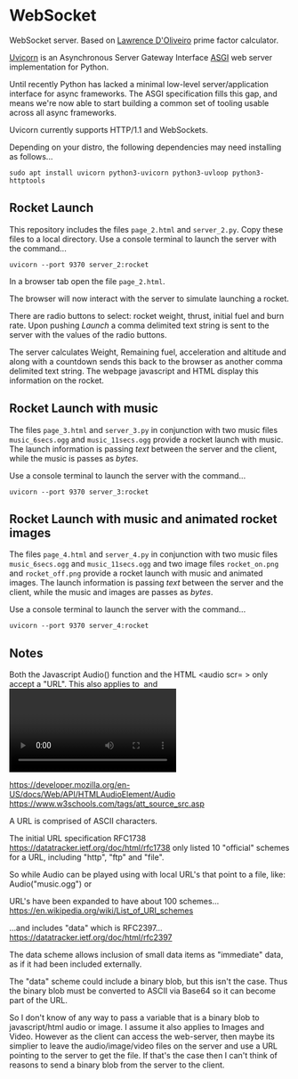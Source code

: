 # WebSocket

WebSocket server. Based on [Lawrence D'Oliveiro](https://github.com/ldo) prime factor calculator.

[Uvicorn](https://www.uvicorn.org/) is an Asynchronous Server Gateway Interface [ASGI](https://asgi.readthedocs.io/en/latest/) web server implementation for Python.

Until recently Python has lacked a minimal low-level server/application interface for async frameworks. The ASGI specification fills this gap, and means we're now able to start building a common set of tooling usable across all async frameworks.

Uvicorn currently supports HTTP/1.1 and WebSockets.

Depending on your distro, the following dependencies may need installing as follows...
```
sudo apt install uvicorn python3-uvicorn python3-uvloop python3-httptools
```

## Rocket Launch

This repository includes the files `page_2.html` and `server_2.py`. Copy these files to a local directory. Use a console terminal to launch the server with the command...
```
uvicorn --port 9370 server_2:rocket
```

In a browser tab open the file `page_2.html`. 

The browser will now interact with the server to simulate launching a rocket.

There are radio buttons to select: rocket weight, thrust, initial fuel and burn rate. Upon pushing *Launch* a comma delimited text string is sent to the server with the values of the radio buttons.

The server calculates Weight, Remaining fuel, acceleration and altitude and along with a countdown sends this back to the browser as another comma delimited text string. The webpage javascript and HTML display this information on the rocket.

## Rocket Launch with music

The files `page_3.html` and `server_3.py` in conjunction with two music files `music_6secs.ogg` and `music_11secs.ogg` provide a rocket launch with music. The launch information is passing *text* between the server and the client, while the music is passes as *bytes*.

Use a console terminal to launch the server with the command...
```
uvicorn --port 9370 server_3:rocket
```

## Rocket Launch with music and animated rocket images

The files `page_4.html` and `server_4.py` in conjunction with two music files `music_6secs.ogg` and `music_11secs.ogg` and two image files `rocket_on.png` and `rocket_off.png` provide a rocket launch with music and animated images. The launch information is passing *text* between the server and the client, while the music and images are passes as *bytes*.

Use a console terminal to launch the server with the command...
```
uvicorn --port 9370 server_4:rocket
```

## Notes

Both the Javascript Audio() function and the HTML <audio scr= > only accept a "URL". This also applies to <img> and <video>. Refer to:

https://developer.mozilla.org/en-US/docs/Web/API/HTMLAudioElement/Audio
https://www.w3schools.com/tags/att_source_src.asp

A URL is comprised of ASCII characters.

The initial URL specification RFC1738 https://datatracker.ietf.org/doc/html/rfc1738 only listed 10 "official" schemes for a URL, including "http", "ftp" and "file". 

So while Audio can be played using with local URL's that point to a file, like: Audio("music.ogg") or <AUDIO src="music.ogg"> it seems that the source can't be a variable that's a binary blob of music.


URL's have been expanded to have about 100 schemes... 
https://en.wikipedia.org/wiki/List_of_URI_schemes 

...and includes "data" which is RFC2397...
https://datatracker.ietf.org/doc/html/rfc2397

The data scheme allows inclusion of small data items as "immediate" data, as if it had been included externally.

The "data" scheme could include a binary blob, but this isn't the case. Thus the binary blob must be converted to ASCII via Base64 so it can become part of the URL.

So I don't know of any way to pass a variable that is a binary blob to javascript/html audio or image. I assume it also applies to Images and Video. However as the client can access the web-server, then maybe its simplier to leave the audio/image/video files on the server and use a URL pointing to the server to get the file. If that's the case then I can't think of reasons to send a binary blob from the server to the client.
